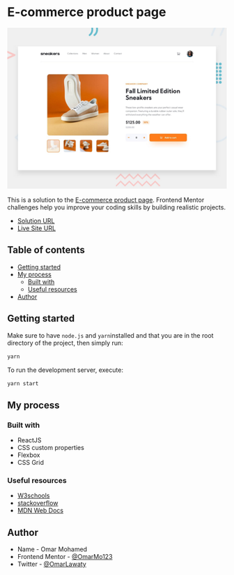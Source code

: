 # E-commerce product page

![Desktop Preview](./design/desktop-preview.jpg)

This is a solution to the [E-commerce product page](https://www.frontendmentor.io/challenges/ecommerce-product-page-UPsZ9MJp6/hub/ecommerce-product-page-QSFQ3qkvC). Frontend Mentor challenges help you improve your coding skills by building realistic projects.

- [Solution URL](https://www.frontendmentor.io/solutions/calc-app-Vp4t2S-Yt)
- [Live Site URL](https://ecommerce-product-page-omarlawaty.vercel.app/)

## Table of contents

- [Getting started](#getting-started)
- [My process](#my-process)
  - [Built with](#built-with)
  - [Useful resources](#useful-resources)
- [Author](#author)

## Getting started

Make sure to have `node.js` and `yarn`installed and that you are in the root directory of the project, then simply run:

```bash
yarn
```

To run the development server, execute:

```bash
yarn start
```

## My process

### Built with

- ReactJS
- CSS custom properties
- Flexbox
- CSS Grid

### Useful resources

- [W3schools](w3schools.com/)
- [stackoverflow](stackoverflow.com/)
- [MDN Web Docs](https://developer.mozilla.org/en-US/)

## Author

- Name - Omar Mohamed
- Frontend Mentor - [@OmarMo123](https://www.frontendmentor.io/profile/OmarMo123)
- Twitter - [@OmarLawaty](https://twitter.com/OmarLawaty)
